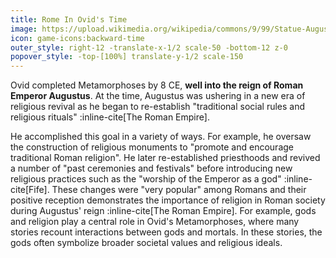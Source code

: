```yaml
---
title: Rome In Ovid's Time
image: https://upload.wikimedia.org/wikipedia/commons/9/99/Statue-Augustus_transparent_background.png
icon: game-icons:backward-time
outer_style: right-12 -translate-x-1/2 scale-50 -bottom-12 z-0
popover_style: -top-[100%] translate-y-1/2 scale-150
---
```

Ovid completed Metamorphoses by 8 CE, **well into the reign of Roman Emperor Augustus**. At the time, Augustus was ushering in a new era of religious revival as he began to re-establish "traditional social rules and religious rituals" :inline-cite[The Roman Empire].
<!--more-->
He accomplished this goal in a variety of ways. For example, he oversaw the construction of religious monuments to "promote and encourage traditional Roman religion". He later re-established priesthoods and revived a number of "past ceremonies and festivals" before introducing new religious practices such as the "worship of the Emperor as a god" :inline-cite[Fife]. These changes were "very popular" among Romans and their positive reception demonstrates the importance of religion in Roman society during Augustus' reign :inline-cite[The Roman Empire]. For example, gods and religion play a central role in Ovid's Metamorphoses, where many stories recount interactions between gods and mortals. In these stories, the gods often symbolize broader societal values and religious ideals.

